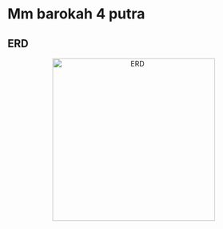 # Mm barokah 4 putra

## ERD

<div align="center">
  <img src="https://drive.google.com/file/d/1bGCVGKrjKeC6Wn7SWj7_VqwNFnuy6Ft1/view?usp=sharing" alt="ERD" border="0" style="width: 325px;">
</div>
